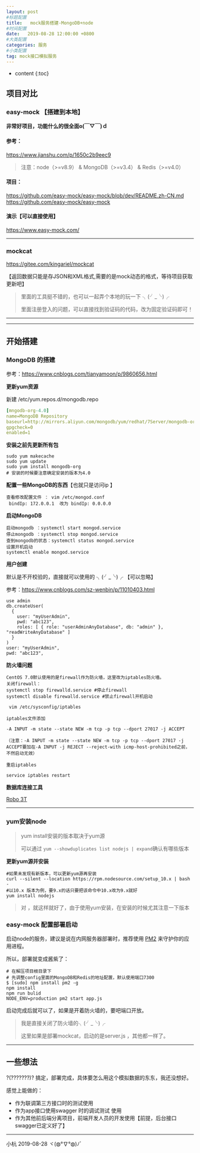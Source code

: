 ```yaml
---
layout: post
#标题配置
title:   mock服务搭建-MongoDB+node
#时间配置
date:   2019-08-28 12:00:00 +0800
#大类配置
categories: 服务
#小类配置
tag: mock接口模拟服务
---
```


* content
{:toc}



## 项目对比

### easy-mock 【搭建到本地】

**非常好项目，功能什么的很全面o(￣▽￣)ｄ**

#### 参考：

https://www.jianshu.com/p/1650c2b9eec9

> 注意：node（>=v8.9） & MongoDB（>=v3.4） & Redis（>=v4.0）

#### 项目：

https://github.com/easy-mock/easy-mock/blob/dev/README.zh-CN.md
https://github.com/easy-mock/easy-mock

#### 演示【可以直接使用】

https://www.easy-mock.com/   

---

### mockcat

https://gitee.com/kingariel/mockcat  

 【返回数据只能是存JSON和XML格式,需要的是mock动态的格式，等待项目获取更新吧】

> 里面的工具挺不错的，也可以一起弄个本地的玩一下 ╮(╯_╰)╭
>
> 里面注册登入的问题，可以直接找到验证码的代码，改为固定验证码即可！

---

---

## 开始搭建

###  MongoDB 的搭建

参考：<https://www.cnblogs.com/tianyamoon/p/9860656.html>

**更新yum资源**

新建 /etc/yum.repos.d/mongodb.repo

```yaml
[mngodb-org-4.0]
name=MongoDB Repository
baseurl=http://mirrors.aliyun.com/mongodb/yum/redhat/7Server/mongodb-org/4.2/x86_64/
gpgcheck=0
enabled=1
```

**安装之前先更新所有包** 

```shell
sudo yum makecache
sudo yum update
sudo yum install mongodb-org
# 安装的时候要注意确定安装的版本为4.0 
```

**配置一些MongoDB的东西**【也就只是访问ip 】

```shell
查看修改配置文件 ： vim /etc/mongod.conf
 bindIp: 172.0.0.1  改为 bindIp: 0.0.0.0
```

**启动MongoDB** 

```shell
启动mongodb ：systemctl start mongod.service
停止mongodb ：systemctl stop mongod.service
查到mongodb的状态：systemctl status mongod.service
设置开机启动
systemctl enable mongod.service
```

**用户创建**

默认是不开校验的，直接就可以使用的 ╮(╯_╰)╭   【可以忽略】

参考：<https://www.cnblogs.com/sz-wenbin/p/11010403.html>

```mariadb
use admin
db.createUser(
  {
    user: "myUserAdmin",
    pwd: "abc123",
    roles: [ { role: "userAdminAnyDatabase", db: "admin" }, "readWriteAnyDatabase" ]
  }
)
user: "myUserAdmin",
pwd: "abc123",
```

**防火墙问题**

```shell
CentOS 7.0默认使用的是firewall作为防火墙，这里改为iptables防火墙。
关闭firewall：
systemctl stop firewalld.service #停止firewall
systemctl disable firewalld.service #禁止firewall开机启动

 vim /etc/sysconfig/iptables

iptables文件添加

-A INPUT -m state --state NEW -m tcp -p tcp --dport 27017 -j ACCEPT

（注意：-A INPUT -m state --state NEW -m tcp -p tcp --dport 27017 -j ACCEPT要加在-A INPUT -j REJECT --reject-with icmp-host-prohibited之前，不然启动无效）

重启iptables

service iptables restart
```

**数据库连接工具**

[Robo 3T](https://robomongo.org/) 

---

### yum安装node

> yum install安装的版本取决于yum源
>
> 可以通过 `yum --showduplicates list nodejs | expand`确认有哪些版本

**更新yum源并安装**

```shell
#如果未发现有新版本，可以更新yum源再安装
curl --silent --location https://rpm.nodesource.com/setup_10.x | bash - 
#以10.x 版本为例，要9.x的话只要把该命令中10.x改为9.x就好
yum install nodejs
```

> 对 ，就这样就好了，由于使用yum安装，在安装的时候尤其注意一下版本

### easy-mock 配置部署启动

启动node的服务，建议是说在内网服务器部署时，推荐使用 [PM2](https://github.com/Unitech/pm2) 来守护你的应用进程。

所以，部署就变成酱紫了：

```shell
# 在解压项目根目录下
# 先调整config里面的MongoDB和Redis的地址配置，默认使用端口7300
$ [sudo] npm install pm2 -g
npm install 
npm run bulid
NODE_ENV=production pm2 start app.js
```

启动完成后就可以了，如果是开着防火墙的，要吧端口开放。

> 我是直接关闭了防火墙的╮(╯_╰)╭
>
> 这里如果是部署mockcat，启动的是server.js ，其他都一样了。

---

## 一些想法

?(???????)?  搞定，部署完成，具体要怎么用这个模拟数据的东东，我还没想好。

感觉上能做的：

* 作为联调第三方接口时的测试使用
* 作为app接口使用swagger 时的调试测试 使用
* 作为其他前后端分离项目，前端开发人员的开发使用【前提，后台接口swagger已定义好了】

---

小杭 2019-08-28 ヾ(◍°∇°◍)ﾉﾞ
